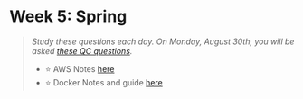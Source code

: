# Week 5: Spring

> _Study these questions each day. On Monday, August 30th, you will be asked [these QC questions](https://github.com/210726-Enterprise/demos/blob/main/week5/qc-questions.md)._ <br>
>
> - :star: AWS Notes [here](https://github.com/210726-Enterprise/demos/blob/main/week5/notes/aws.md)
> - :star: Docker Notes and guide [here](https://github.com/210726-Enterprise/demos/blob/main/week5/notes/docker.md)
